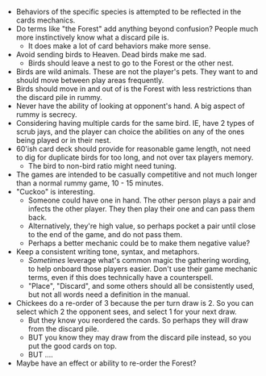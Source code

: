 - Behaviors of the specific species is attempted to be reflected in the cards mechanics.
- Do terms like "the Forest" add anything beyond confusion? People much more instinctively know what a discard pile is.
    - It does make a lot of card behaviors make more sense.
- Avoid sending birds to Heaven. Dead birds make me sad.
    - Birds should leave a nest to go to the Forest or the other nest.
- Birds are wild animals. These are not the player's pets. They want to and should move between play areas frequently.
- Birds should move in and out of is the Forest with less restrictions than the discard pile in rummy.
- Never have the ability of looking at opponent's hand. A big aspect of rummy is secrecy.
- Considering having multiple cards for the same bird. IE, have 2 types of scrub jays, and the player can choice the abilities on any of the ones being played or in their nest.
- 60'ish card deck should provide for reasonable game length, not need to dig for duplicate birds for too long, and not over tax players memory.
    - The bird to non-bird ratio might need tuning.
- The games are intended to be casually competitive and not much longer than a normal rummy game, 10 - 15 minutes.
- "Cuckoo" is interesting.
    - Someone could have one in hand. The other person plays a pair and infects the other player. They then play their one and can pass them back.
    - Alternatively, they're high value, so perhaps pocket a pair until close to the end of the game, and do not pass them.
    - Perhaps a better mechanic could be to make them negative value?
- Keep a consistent writing tone, syntax, and metaphors.
    - _Sometimes_ leverage what's common magic the gathering wording, to help onboard those players easier. Don't use their game mechanic terms, even if this does technically have a counterspell.
    - "Place", "Discard", and some others should all be consistently used, but not all words need a definition in the manual.
- Chickees do a re-order of 3 because the per turn draw is 2. So you can select which 2 the opponent sees, and select 1 for your next draw.
    - But they know you reordered the cards. So perhaps they will draw from the discard pile.
    - BUT you know they may draw from the discard pile instead, so you put the good cards on top.
    - BUT ....
- Maybe have an effect or ability to re-order the Forest?
